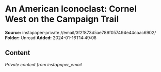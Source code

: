 # An American Iconoclast: Cornel West on the Campaign Trail

**Source:** instapaper-private://email/3f2f873d5ae789f057494e44caac6902/
**Folder:** Unread
**Added:** 2024-01-16T14:49:08




## Content
*Private content from instapaper_email*
